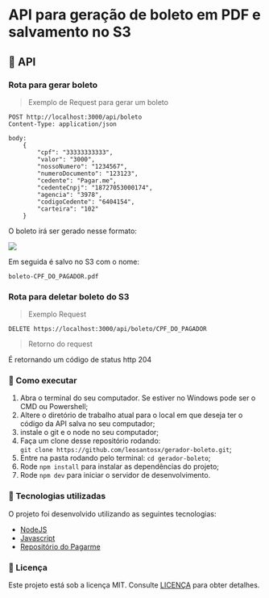 # API para geração de boleto em PDF e salvamento no S3


## :wrench: API 

### Rota para gerar boleto
> Exemplo de Request para gerar um boleto
```http
POST http://localhost:3000/api/boleto
Content-Type: application/json

body:
    {
        "cpf": "33333333333",
        "valor": "3000",
        "nossoNumero": "1234567",
        "numeroDocumento": "123123",
        "cedente": "Pagar.me",
        "cedenteCnpj": "18727053000174",
        "agencia": "3978",
        "codigoCedente": "6404154",
        "carteira": "102"
    }
```

<p>O boleto irá ser gerado nesse formato:</p>
<img src="https://user-images.githubusercontent.com/48372094/114185152-c698c700-991b-11eb-87cd-2de6608521da.jpg">
<P>Em seguida é salvo no S3 com o nome:</p> 

```boleto-CPF_DO_PAGADOR.pdf```

### Rota para deletar boleto do S3

> Exemplo Request
```http
DELETE https://localhost:3000/api/boleto/CPF_DO_PAGADOR
```
> Retorno do request
<p>É retornando um código de status http 204</p>


### 🧩 Como executar

1. Abra o terminal do seu computador. Se estiver no Windows pode ser o CMD ou Powershell;
3. Altere o diretório de trabalho atual para o local em que deseja ter o código da API salva no seu computador;
4. instale o git e o node no seu computador;
5. Faça um clone desse repositório rodando: <br> `git clone https://github.com/leosantosx/gerador-boleto.git`;
6. Entre na pasta rodando pelo terminal: `cd gerador-boleto`;
7. Rode `npm install` para instalar as dependências do projeto;
8. Rode `npm dev` para iniciar o servidor de desenvolvimento.

### :rocket: Tecnologias utilizadas

O projeto foi desenvolvido utilizando as seguintes tecnologias:

- [NodeJS](https://nodejs.org/en/)
- [Javascript](https://developer.mozilla.org/pt-BR/docs/Web/JavaScript)
- [Repositório do Pagarme](https://github.com/pagarme/node-boleto)

### :memo: Licença

Este projeto está sob a licença MIT. Consulte [LICENÇA](https://github.com/leosantosx/gerador-boleto/blob/master/LICENSE) para obter detalhes.


